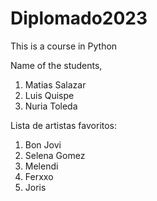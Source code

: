 # Diplomado2023
This is a course in Python

Name of the students,
1. Matias Salazar
2. Luis  Quispe
3. Nuria Toleda

Lista de artistas favoritos:
1. Bon Jovi
2. Selena Gomez
3. Melendi
4. Ferxxo
5. Joris

